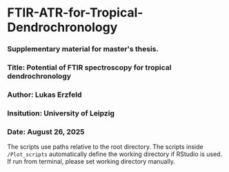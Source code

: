 # FTIR-ATR-for-Tropical-Dendrochronology

### Supplementary material for master's thesis.
### Title: Potential of FTIR spectroscopy for tropical dendrochronology
### Author: Lukas Erzfeld
### Insitution: University of Leipzig
### Date: August 26, 2025

The scripts use paths relative to the root directory. The scripts inside ```/Plot_scripts``` automatically define the working directory if RStudio is used. If run from terminal, please set working directory manually.